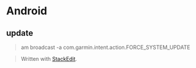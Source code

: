 
# Android

## update
> am broadcast -a com.garmin.intent.action.FORCE_SYSTEM_UPDATE

> Written with [StackEdit](https://stackedit.io/).
<!--stackedit_data:
eyJoaXN0b3J5IjpbMTQ1MTUyMjEyNF19
-->